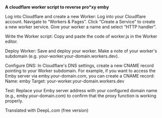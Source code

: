 **A cloudflare worker script to reverse pro*xy emby**

Log into Cloudflare and create a new Worker: 
 Log into your Cloudflare account.
    Navigate to “Workers & Pages”.
    Click “Create a Service” to create a new worker service.
    Give your worker a name and select “HTTP handler”.

Write the Worker script: 
 Copy and paste the code of worker.js in the Worker editor.

Deploy Worker: 
 Save and deploy your worker. 
 Make a note of your worker's subdomain (e.g. your-worker.your-domain.workers.dev).

Configure DNS: 
 In Cloudflare's DNS settings, create a new CNAME record pointing to your Worker subdomain.
    For example, if you want to access the Emby server via emby.your-domain.com, you can create a CNAME record: 
 Name: emby 
 Target: your-worker.your-domain.workers.dev

Test: 
 Replace your Emby server address with your configured domain name (e.g., emby.your-domain.com) to confirm that the proxy function is working properly.

Translated with DeepL.com (free version)
